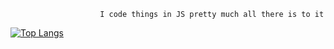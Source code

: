                         I code things in JS pretty much all there is to it

[![Top Langs](https://github-readme-stats.vercel.app/api/top-langs/?username=ThatJsh&layout=compact)](https://github.com/anuraghazra/github-readme-stats)
